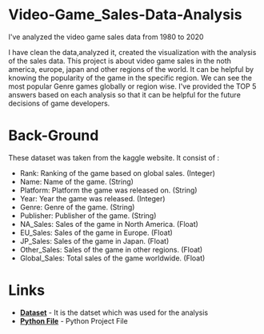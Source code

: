 # Video-Game_Sales-Data-Analysis

<p>I've analyzed the video game sales data from 1980 to 2020</p>
<p> I have clean the data,analyzed it, created the visualization with the analysis of the sales data.
This project is about video game sales in the noth america, europe, japan and other regions of the world. It can be helpful by knowing the popularity of the game in the specific region.
We can see the most popular Genre games globally or region wise. I've provided the TOP 5 answers based on each analysis so that it can be helpful for the future decisions of game developers.</p>

# Back-Ground
<p>These dataset was taken from the kaggle website. It consist of :</p>

- Rank:	Ranking of the game based on global sales. (Integer)
- Name:	Name of the game. (String)
- Platform:	Platform the game was released on. (String)
- Year:	Year the game was released. (Integer)
- Genre:	Genre of the game. (String)
- Publisher:	Publisher of the game. (String)
- NA_Sales:	Sales of the game in North America. (Float)
- EU_Sales:	Sales of the game in Europe. (Float)
- JP_Sales:	Sales of the game in Japan. (Float)
- Other_Sales:	Sales of the game in other regions. (Float)
- Global_Sales:	Total sales of the game worldwide. (Float)

<h1>Links</h1>

- [**Dataset**](https://www.kaggle.com/datasets/thedevastator/global-video-game-sales) - It is the datset which was used for the analysis
- [**Python File**](https://github.com/fenil256/Video-Game_Sales-Data-Analysis/blob/main/video-game-sales-1980-2020.ipynb) - Python Project File
